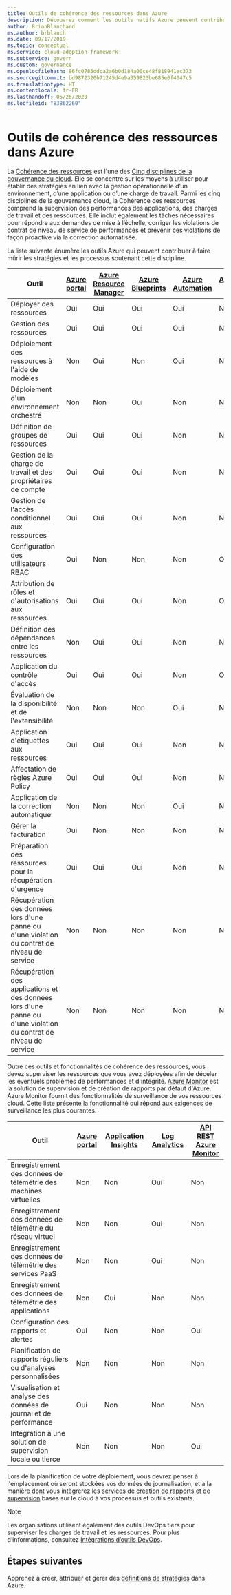 ```yaml
---
title: Outils de cohérence des ressources dans Azure
description: Découvrez comment les outils natifs Azure peuvent contribuer à affiner les stratégies et les processus qui vont dans le sens de la discipline Cohérence des ressources.
author: BrianBlanchard
ms.author: brblanch
ms.date: 09/17/2019
ms.topic: conceptual
ms.service: cloud-adoption-framework
ms.subservice: govern
ms.custom: governance
ms.openlocfilehash: 86fc0785ddca2a6b0d184a00ce48f818941ec373
ms.sourcegitcommit: bd9872320b71245d4e9a359823be685e0f4047c5
ms.translationtype: HT
ms.contentlocale: fr-FR
ms.lasthandoff: 05/26/2020
ms.locfileid: "83862260"
---
```

# <a name="resource-consistency-tools-in-azure"></a>Outils de cohérence des ressources dans Azure

La [Cohérence des ressources](./index.md) est l'une des [Cinq disciplines de la gouvernance du cloud](../governance-disciplines.md). Elle se concentre sur les moyens à utiliser pour établir des stratégies en lien avec la gestion opérationnelle d’un environnement, d’une application ou d’une charge de travail. Parmi les cinq disciplines de la gouvernance cloud, la Cohérence des ressources comprend la supervision des performances des applications, des charges de travail et des ressources. Elle inclut également les tâches nécessaires pour répondre aux demandes de mise à l’échelle, corriger les violations de contrat de niveau de service de performances et prévenir ces violations de façon proactive via la correction automatisée.

La liste suivante énumère les outils Azure qui peuvent contribuer à faire mûrir les stratégies et les processus soutenant cette discipline.

| Outil | [Azure portal](https://azure.microsoft.com/features/azure-portal)  | [Azure Resource Manager](https://docs.microsoft.com/azure/azure-resource-manager/management/overview)  | [Azure Blueprints](https://docs.microsoft.com/azure/governance/blueprints/overview) | [Azure Automation](https://docs.microsoft.com/azure/automation/automation-intro) | [Azure AD](https://docs.microsoft.com/azure/active-directory/fundamentals/active-directory-whatis) | [Azure Backup](https://docs.microsoft.com/azure/backup/backup-overview) | [Azure Site Recovery](https://docs.microsoft.com/azure/site-recovery/site-recovery-overview) |
|---------|---------|---------|---------|---------|---------|---------|---------|
| Déployer des ressources                             | Oui | Oui | Oui | Oui | Non  | Non | Non |
| Gestion des ressources                             | Oui | Oui | Oui | Oui | Non  | Non | Non |
| Déploiement des ressources à l'aide de modèles             | Non  | Oui | Non  | Oui | Non  | Non | Non |
| Déploiement d'un environnement orchestré          | Non  | Non  | Oui | Non  | Non  | Non | Non |
| Définition de groupes de ressources                       | Oui | Oui | Oui | Non  | Non  | Non | Non |
| Gestion de la charge de travail et des propriétaires de compte           | Oui | Oui | Oui | Non  | Non  | Non | Non |
| Gestion de l'accès conditionnel aux ressources       | Oui | Oui | Oui | Non  | Non  | Non | Non |
| Configuration des utilisateurs RBAC                         | Oui | Non  | Non  | Non  | Oui | Non | Non |
| Attribution de rôles et d'autorisations aux ressources | Oui | Oui | Oui | Non  | Oui | Non | Non |
| Définition des dépendances entre les ressources        | Non  | Oui | Oui | Non  | Non  | Non | Non |
| Application du contrôle d'accès                         | Oui | Oui | Oui | Non  | Oui | Non | Non |
| Évaluation de la disponibilité et de l'extensibilité          | Non  | Non  | Non  | Oui | Non  | Non | Non |
| Application d'étiquettes aux ressources                      | Oui | Oui | Oui | Non  | Non  | Non | Non |
| Affectation de règles Azure Policy                    | Oui | Oui | Oui | Non  | Non  | Non | Non |
| Application de la correction automatique                  | Non  | Non  | Non  | Oui | Non  | Non | Non |
| Gérer la facturation                               | Oui | Non  | Non  | Non  | Non  | Non | Non |
| Préparation des ressources pour la récupération d'urgence         | Oui | Oui | Oui | Non  | Non  | Oui | Oui |
| Récupération des données lors d'une panne ou d'une violation du contrat de niveau de service     | Non | Non  | Non  | Non  | Non  | Oui | Oui |
| Récupération des applications et des données lors d'une panne ou d'une violation du contrat de niveau de service     | Non | Non  | Non  | Non  | Non  | Oui | Oui |

Outre ces outils et fonctionnalités de cohérence des ressources, vous devez superviser les ressources que vous avez déployées afin de déceler les éventuels problèmes de performances et d'intégrité. [Azure Monitor](https://docs.microsoft.com/azure/azure-monitor/overview) est la solution de supervision et de création de rapports par défaut d'Azure. Azure Monitor fournit des fonctionnalités de surveillance de vos ressources cloud. Cette liste présente la fonctionnalité qui répond aux exigences de surveillance les plus courantes.

| Outil | [Azure portal](https://azure.microsoft.com/features/azure-portal) | [Application Insights](https://docs.microsoft.com/azure/application-insights/app-insights-overview) | [Log Analytics](https://docs.microsoft.com/azure/azure-monitor/log-query/log-query-overview) | [API REST Azure Monitor](https://docs.microsoft.com/rest/api/monitor) |
|----------------------------------------------------|--------------|----------------------|---------------|------------------------|
| Enregistrement des données de télémétrie des machines virtuelles                 | Non           | Non                   | Oui           | Non                     |
| Enregistrement des données de télémétrie du réseau virtuel              | Non           | Non                   | Oui           | Non                     |
| Enregistrement des données de télémétrie des services PaaS                   | Non           | Non                   | Oui           | Non                     |
| Enregistrement des données de télémétrie des applications                     | Non           | Oui                  | Non            | Non                     |
| Configuration des rapports et alertes                       | Oui          | Non                   | Non            | Oui                    |
| Planification de rapports réguliers ou d'analyses personnalisées        | Non           | Non                   | Non            | Non                     |
| Visualisation et analyse des données de journal et de performance     | Oui          | Non                   | Non            | Non                     |
| Intégration à une solution de supervision locale ou tierce     | Non           | Non                   | Non            | Oui                    |

Lors de la planification de votre déploiement, vous devrez penser à l'emplacement où seront stockées vos données de journalisation, et à la manière dont vous intègrerez les [services de création de rapports et de supervision](../../decision-guides/logging-and-reporting/index.md) basés sur le cloud à vos processus et outils existants.

> [!NOTE]
> Les organisations utilisent également des outils DevOps tiers pour superviser les charges de travail et les ressources. Pour plus d’informations, consultez [Intégrations d’outils DevOps](https://azure.microsoft.com/products/devops-tool-integrations).

## <a name="next-steps"></a>Étapes suivantes

Apprenez à créer, attribuer et gérer des [définitions de stratégies](https://docs.microsoft.com/azure/governance/policy) dans Azure.
